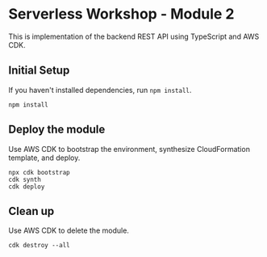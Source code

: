 # Serverless Workshop - Module 2
This is implementation of the backend REST API using TypeScript and AWS CDK.

## Initial Setup
If you haven't installed dependencies, run `npm install`.
```
npm install
```

## Deploy the module
Use AWS CDK to bootstrap the environment, synthesize CloudFormation template, and deploy.
```
npx cdk bootstrap
cdk synth
cdk deploy
```

## Clean up
Use AWS CDK to delete the module.
```
cdk destroy --all
```